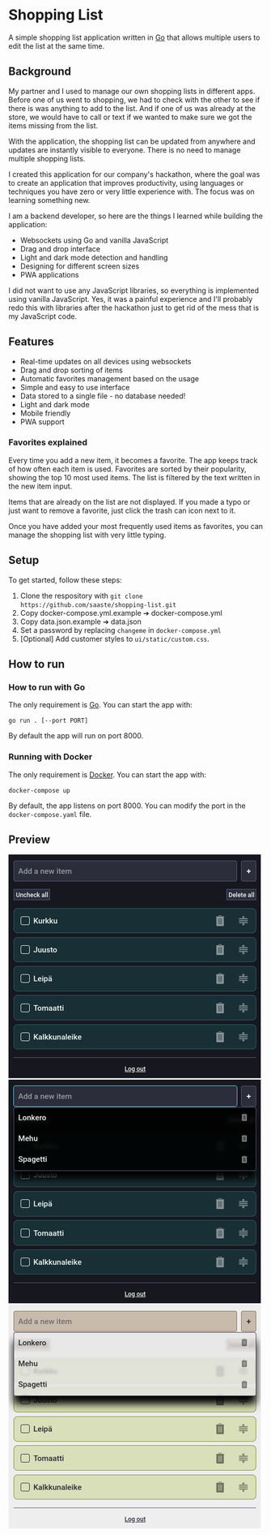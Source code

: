 # Shopping List

A simple shopping list application written in [Go](https://go.dev/) that allows multiple users to edit the list at the same time.

## Background
My partner and I used to manage our own shopping lists in different apps. Before one of us went to shopping, we had to check with the other to see if there is was anything to add to the list. And if one of us was already at the store, we would have to call or text if we wanted to make sure we got the items missing from the list.

With the application, the shopping list can be updated from anywhere and updates are instantly visible to everyone. There is no need to manage multiple shopping lists.

I created this application for our company's hackathon, where the goal was to create an application that improves productivity, using languages or techniques you have zero or very little experience with. The focus was on learning something new.

I am a backend developer, so here are the things I learned while building the application:
- Websockets using Go and vanilla JavaScript
- Drag and drop interface
- Light and dark mode detection and handling
- Designing for different screen sizes
- PWA applications

I did not want to use any JavaScript libraries, so everything is implemented using vanilla JavaScript. Yes, it was a painful experience and I'll probably redo this with libraries after the hackathon just to get rid of the mess that is my JavaScript code.

## Features
- Real-time updates on all devices using websockets
- Drag and drop sorting of items
- Automatic favorites management based on the usage
- Simple and easy to use interface
- Data stored to a single file - no database needed!
- Light and dark mode
- Mobile friendly
- PWA support

### Favorites explained
Every time you add a new item, it becomes a favorite. The app keeps track of how often each item is used. Favorites are sorted by their popularity, showing the top 10 most used items. The list is filtered by the text written in the new item input.

Items that are already on the list are not displayed. If you made a typo or just want to remove a favorite, just click the trash can icon next to it.

Once you have added your most frequently used items as favorites, you can manage the shopping list with very little typing.

## Setup
To get started, follow these steps:
1. Clone the respository with `git clone https://github.com/saaste/shopping-list.git`
2. Copy docker-compose.yml.example ➔ docker-compose.yml
3. Copy data.json.example ➔ data.json
4. Set a password by replacing `changeme` in `docker-compose.yml`
5. [Optional] Add customer styles to `ui/static/custom.css`.


## How to run
### How to run with Go
The only requirement is [Go](https://go.dev/). You can start the app with:
```
go run . [--port PORT]
```
By default the app will run on port 8000.

### Running with Docker
The only requirement is [Docker](https://www.docker.com/). You can start the app with:
```
docker-compose up
```
By default, the app listens on port 8000. You can modify the port in the `docker-compose.yaml` file.

## Preview
![Dark mode](docs/dark-mode.png)
![Dark mode with favorites](docs/dark-mode-favorites.png)
![Light mode](docs/light-mode.png)